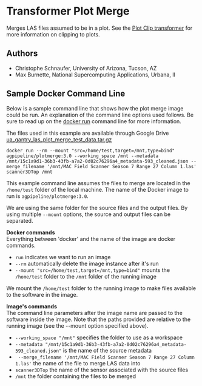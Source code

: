 # Transformer Plot Merge

Merges LAS files assumed to be in a plot.
See the [Plot Clip transformer](https://github.com/AgPipeline/transformer-plotclip) for more information on clipping to plots.

## Authors

* Christophe Schnaufer, University of Arizona, Tucson, AZ
* Max Burnette, National Supercomputing Applications, Urbana, Il

## Sample Docker Command Line
Below is a sample command line that shows how the plot merge image could be run.
An explanation of the command line options used follows.
Be sure to read up on the [docker run](https://docs.docker.com/engine/reference/run/) command line for more information.

The files used in this example are available through Google Drive [ua_gantry_las_plot_merge_test_data.tar.gz](https://drive.google.com/file/d/1BdNiulDiBpS4c_mMoyKgRzvxcQNOooW3/view?usp=sharing)

```docker run --rm --mount "src=/home/test,target=/mnt,type=bind" agpipeline/plotmerge:3.0 --working_space /mnt --metadata /mnt/15c1a9d1-36b3-43fb-a7a2-0d02c76296a4_metadata-593_cleaned.json --merge_filename '/mnt/MAC Field Scanner Season 7 Range 27 Column 1.las' scanner3DTop /mnt```

This example command line assumes the files to merge are located in the `/home/test` folder of the local machine.
The name of the Docker image to run is `agpipeline/plotmerge:3.0`.

We are using the same folder for the source files and the output files.
By using multiple `--mount` options, the source and output files can be separated.

**Docker commands** \
Everything between 'docker' and the name of the image are docker commands.

- `run` indicates we want to run an image
- `--rm` automatically delete the image instance after it's run
- `--mount "src=/home/test,target=/mnt,type=bind"` mounts the `/home/test` folder to the `/mnt` folder of the running image

We mount the `/home/test` folder to the running image to make files available to the software in the image.

**Image's commands** \
The command line parameters after the image name are passed to the software inside the image.
Note that the paths provided are relative to the running image (see the --mount option specified above).

- `--working_space "/mnt"` specifies the folder to use as a workspace
- `--metadata "/mnt/15c1a9d1-36b3-43fb-a7a2-0d02c76296a4_metadata-593_cleaned.json"` is the name of the source metadata
- ` --merge_filename '/mnt/MAC Field Scanner Season 7 Range 27 Column 1.las'` the name of the file to merge LAS data into
- `scanner3DTop` the name of the sensor associated with the source files
- `/mnt` the folder containing the files to be merged 
